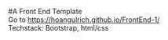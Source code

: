 #A Front End Template <br />
Go to https://hoangulrich.github.io/FrontEnd-1/ <br />
Techstack: Bootstrap, html/css
